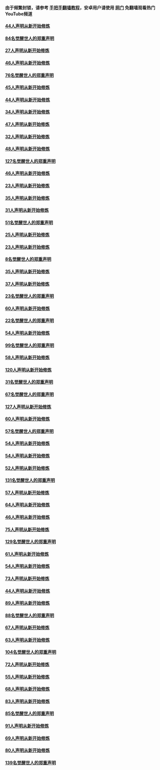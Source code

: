 #### 由于频繁封锁，请参考 [手把手翻墙教程](https://github.com/gfw-breaker/guides/wiki/)，安卓用户请使用 [网门](https://github.com/gfw-breaker/nogfw/blob/master/dl.md?t=03041300) 免翻墙观看热门YouTube频道 

#### [44人声明从新开始修炼](../pages/91/421544.md?t=03041300) 

#### [84名觉醒世人的郑重声明](../pages/91/421543.md?t=03041300) 

#### [27人声明从新开始修炼](../pages/91/421465.md?t=03041300) 

#### [46人声明从新开始修炼](../pages/91/421454.md?t=03041300) 

#### [76名觉醒世人的郑重声明](../pages/91/421453.md?t=03041300) 

#### [45人声明从新开始修炼](../pages/91/421452.md?t=03041300) 

#### [44人声明从新开始修炼](../pages/91/421422.md?t=03041300) 

#### [34人声明从新开始修炼](../pages/91/421322.md?t=03041300) 

#### [47人声明从新开始修炼](../pages/91/421264.md?t=03041300) 

#### [32人声明从新开始修炼](../pages/91/421225.md?t=03041300) 

#### [48人声明从新开始修炼](../pages/91/421202.md?t=03041300) 

#### [127名觉醒世人的郑重声明](../pages/91/421224.md?t=03041300) 

#### [46人声明从新开始修炼](../pages/91/421203.md?t=03041300) 

#### [23人声明从新开始修炼](../pages/91/421138.md?t=03041300) 

#### [35人声明从新开始修炼](../pages/91/421122.md?t=03041300) 

#### [31人声明从新开始修炼](../pages/91/421081.md?t=03041300) 

#### [51名觉醒世人的郑重声明](../pages/91/421080.md?t=03041300) 

#### [25人声明从新开始修炼](../pages/91/421020.md?t=03041300) 

#### [23人声明从新开始修炼](../pages/91/420884.md?t=03041300) 

#### [8名觉醒世人的郑重声明](../pages/91/420883.md?t=03041300) 

#### [35人声明从新开始修炼](../pages/91/420809.md?t=03041300) 

#### [37人声明从新开始修炼](../pages/91/420766.md?t=03041300) 

#### [23名觉醒世人的郑重声明](../pages/91/420765.md?t=03041300) 

#### [60人声明从新开始修炼](../pages/91/420727.md?t=03041300) 

#### [22名觉醒世人的郑重声明](../pages/91/420726.md?t=03041300) 

#### [54人声明从新开始修炼](../pages/91/420529.md?t=03041300) 

#### [99名觉醒世人的郑重声明](../pages/91/420528.md?t=03041300) 

#### [58人声明从新开始修炼](../pages/91/420198.md?t=03041300) 

#### [120人声明从新开始修炼](../pages/91/420141.md?t=03041300) 

#### [31名觉醒世人的郑重声明](../pages/91/420197.md?t=03041300) 

#### [67名觉醒世人的郑重声明](../pages/91/420140.md?t=03041300) 

#### [127人声明从新开始修炼](../pages/91/420082.md?t=03041300) 

#### [60人声明从新开始修炼](../pages/91/420081.md?t=03041300) 

#### [57名觉醒世人的郑重声明](../pages/91/420080.md?t=03041300) 

#### [54人声明从新开始修炼](../pages/91/419533.md?t=03041300) 

#### [54人声明从新开始修炼](../pages/91/419532.md?t=03041300) 

#### [52人声明从新开始修炼](../pages/91/419531.md?t=03041300) 

#### [131名觉醒世人的郑重声明](../pages/91/419530.md?t=03041300) 

#### [57人声明从新开始修炼](../pages/91/419430.md?t=03041300) 

#### [64人声明从新开始修炼](../pages/91/419429.md?t=03041300) 

#### [46人声明从新开始修炼](../pages/91/419428.md?t=03041300) 

#### [75人声明从新开始修炼](../pages/91/419427.md?t=03041300) 

#### [129名觉醒世人的郑重声明](../pages/91/419426.md?t=03041300) 

#### [61人声明从新开始修炼](../pages/91/419198.md?t=03041300) 

#### [54人声明从新开始修炼](../pages/91/419197.md?t=03041300) 

#### [73人声明从新开始修炼](../pages/91/419196.md?t=03041300) 

#### [44人声明从新开始修炼](../pages/91/419075.md?t=03041300) 

#### [89人声明从新开始修炼](../pages/91/419074.md?t=03041300) 

#### [88名觉醒世人的郑重声明](../pages/91/419195.md?t=03041300) 

#### [67人声明从新开始修炼](../pages/91/419073.md?t=03041300) 

#### [63人声明从新开始修炼](../pages/91/419072.md?t=03041300) 

#### [104名觉醒世人的郑重声明](../pages/91/419071.md?t=03041300) 

#### [72人声明从新开始修炼](../pages/91/418902.md?t=03041300) 

#### [55人声明从新开始修炼](../pages/91/418901.md?t=03041300) 

#### [68人声明从新开始修炼](../pages/91/418900.md?t=03041300) 

#### [83人声明从新开始修炼](../pages/91/418757.md?t=03041300) 

#### [85名觉醒世人的郑重声明](../pages/91/418899.md?t=03041300) 

#### [91人声明从新开始修炼](../pages/91/418756.md?t=03041300) 

#### [69人声明从新开始修炼](../pages/91/418755.md?t=03041300) 

#### [80人声明从新开始修炼](../pages/91/418754.md?t=03041300) 

#### [139名觉醒世人的郑重声明](../pages/91/418753.md?t=03041300) 

